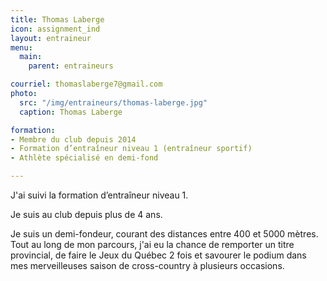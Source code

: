 ```yaml
---
title: Thomas Laberge
icon: assignment_ind
layout: entraineur
menu:
  main:
    parent: entraineurs

courriel: thomaslaberge7@gmail.com
photo:
  src: "/img/entraineurs/thomas-laberge.jpg"
  caption: Thomas Laberge

formation:
- Membre du club depuis 2014
- Formation d’entraîneur niveau 1 (entraîneur sportif)
- Athlète spécialisé en demi-fond

---
```


J'ai suivi la formation d’entraîneur niveau 1.

Je suis au club depuis plus de 4 ans.

Je suis un demi-fondeur, courant des distances entre 400 et 5000 mètres. Tout au long de mon parcours, j'ai eu la chance de remporter un titre provincial, de faire le Jeux du Québec 2 fois et savourer le podium dans mes merveilleuses saison de cross-country à plusieurs occasions. 
